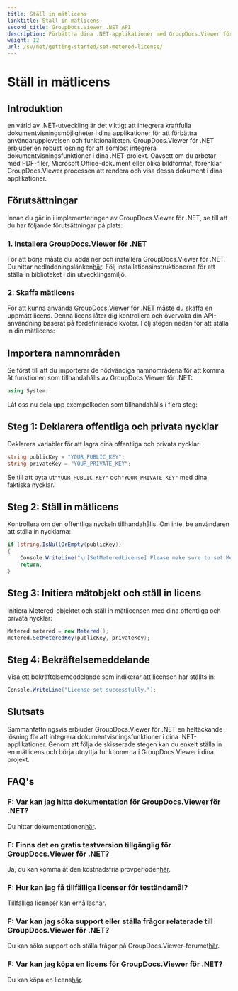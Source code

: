 ```yaml
---
title: Ställ in mätlicens
linktitle: Ställ in mätlicens
second_title: GroupDocs.Viewer .NET API
description: Förbättra dina .NET-applikationer med GroupDocs.Viewer för sömlös dokumentvisning. Integrera enkelt dokumentåtergivningsfunktioner i dina projekt.
weight: 12
url: /sv/net/getting-started/set-metered-license/
---
```


# Ställ in mätlicens

## Introduktion
en värld av .NET-utveckling är det viktigt att integrera kraftfulla dokumentvisningsmöjligheter i dina applikationer för att förbättra användarupplevelsen och funktionaliteten. GroupDocs.Viewer för .NET erbjuder en robust lösning för att sömlöst integrera dokumentvisningsfunktioner i dina .NET-projekt. Oavsett om du arbetar med PDF-filer, Microsoft Office-dokument eller olika bildformat, förenklar GroupDocs.Viewer processen att rendera och visa dessa dokument i dina applikationer.
## Förutsättningar
Innan du går in i implementeringen av GroupDocs.Viewer för .NET, se till att du har följande förutsättningar på plats:
### 1. Installera GroupDocs.Viewer för .NET
 För att börja måste du ladda ner och installera GroupDocs.Viewer för .NET. Du hittar nedladdningslänken[här](https://releases.groupdocs.com/viewer/net/). Följ installationsinstruktionerna för att ställa in biblioteket i din utvecklingsmiljö.
### 2. Skaffa mätlicens
För att kunna använda GroupDocs.Viewer för .NET måste du skaffa en uppmätt licens. Denna licens låter dig kontrollera och övervaka din API-användning baserat på fördefinierade kvoter. Följ stegen nedan för att ställa in din mätlicens:

## Importera namnområden
Se först till att du importerar de nödvändiga namnområdena för att komma åt funktionen som tillhandahålls av GroupDocs.Viewer för .NET:
```csharp
using System;
```

Låt oss nu dela upp exempelkoden som tillhandahålls i flera steg:
## Steg 1: Deklarera offentliga och privata nycklar
Deklarera variabler för att lagra dina offentliga och privata nycklar:
```csharp
string publicKey = "YOUR_PUBLIC_KEY";
string privateKey = "YOUR_PRIVATE_KEY";
```
 Se till att byta ut`"YOUR_PUBLIC_KEY"` och`"YOUR_PRIVATE_KEY"` med dina faktiska nycklar.
## Steg 2: Ställ in mätlicens
Kontrollera om den offentliga nyckeln tillhandahålls. Om inte, be användaren att ställa in nycklarna:
```csharp
if (string.IsNullOrEmpty(publicKey))
{
    Console.WriteLine("\n[SetMeteredLicense] Please make sure to set Metered keys. Learn more at https://purchase.groupdocs.com/faqs/licensing/metered.");
    return;
}
```
## Steg 3: Initiera mätobjekt och ställ in licens
Initiera Metered-objektet och ställ in mätlicensen med dina offentliga och privata nycklar:
```csharp
Metered metered = new Metered();
metered.SetMeteredKey(publicKey, privateKey);
```
## Steg 4: Bekräftelsemeddelande
Visa ett bekräftelsemeddelande som indikerar att licensen har ställts in:
```csharp
Console.WriteLine("License set successfully.");
```

## Slutsats
Sammanfattningsvis erbjuder GroupDocs.Viewer för .NET en heltäckande lösning för att integrera dokumentvisningsfunktioner i dina .NET-applikationer. Genom att följa de skisserade stegen kan du enkelt ställa in en mätlicens och börja utnyttja funktionerna i GroupDocs.Viewer i dina projekt.
## FAQ's
### F: Var kan jag hitta dokumentation för GroupDocs.Viewer för .NET?
 Du hittar dokumentationen[här](https://tutorials.groupdocs.com/viewer/net/).
### F: Finns det en gratis testversion tillgänglig för GroupDocs.Viewer för .NET?
 Ja, du kan komma åt den kostnadsfria provperioden[här](https://releases.groupdocs.com/).
### F: Hur kan jag få tillfälliga licenser för teständamål?
 Tillfälliga licenser kan erhållas[här](https://purchase.groupdocs.com/temporary-license/).
### F: Var kan jag söka support eller ställa frågor relaterade till GroupDocs.Viewer för .NET?
 Du kan söka support och ställa frågor på GroupDocs.Viewer-forumet[här](https://forum.groupdocs.com/c/viewer/9).
### F: Var kan jag köpa en licens för GroupDocs.Viewer för .NET?
 Du kan köpa en licens[här](https://purchase.groupdocs.com/buy).